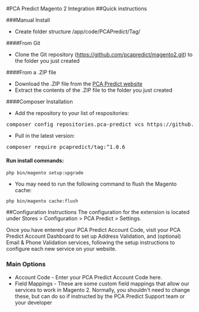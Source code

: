 #PCA Predict Magento 2 Integration
##Quick instructions

###Manual Install
- Create folder structure /app/code/PCAPredict/Tag/

####From Git
- Clone the Git repository (https://github.com/pcapredict/magento2.git) to the folder you just created

####From a .ZIP file
- Download the .ZIP file from the [PCA Predict website](http://go.postcodeanywhere.com/l/52622/2016-03-15/b2zm2r "PCA Predict")
- Extract the contents of the .ZIP file to the folder you just created

####Composer Installation
- Add the repository to your list of respositories:<br />
<pre>composer config repositories.pca-predict vcs https://github.com/PCAPredict/magento2.git</pre>
- Pull in the latest version:<br />
<pre>composer require pcapredict/tag:^1.0.6</pre>

#### Run install commands:
```
php bin/magento setup:upgrade
```
- You may need to run the following command to flush the Magento cache:
```
php bin/magento cache:flush
```

##Configuration Instructions
The configuration for the extension is located under Stores > Configuration > PCA Predict > Settings.

Once you have entered your PCA Predict Account Code, visit your PCA Predict Account Dashboard to set up Address Validation, and (optional) Email & Phone Validation services, following the setup instructions to configure each new service on your website.

 

### Main Options
- Account Code - Enter your PCA Predict Account Code here.
- Field Mappings - These are some custom field mappings that allow our services to work in Magento 2. Normally, you shouldn't need to change these, but can do so if instructed by the PCA Predict Support team or your developer

